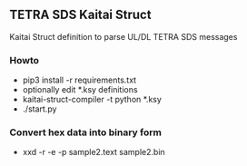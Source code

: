 ## TETRA SDS Kaitai Struct

Kaitai Struct definition to parse UL/DL TETRA SDS messages

### Howto

  - pip3 install -r requirements.txt
  - optionally edit *.ksy definitions
  - kaitai-struct-compiler -t python *.ksy
  - ./start.py

### Convert hex data into binary form

  - xxd -r -e -p sample2.text sample2.bin

